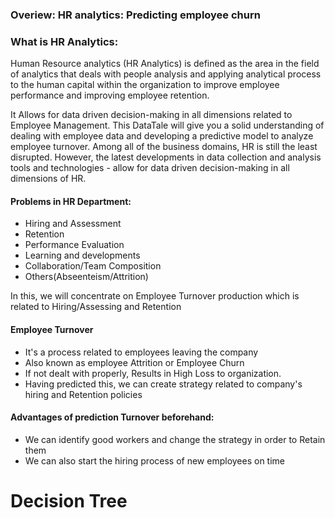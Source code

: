 ### Overiew: HR analytics: Predicting employee churn


### What is HR Analytics:
Human Resource analytics (HR Analytics) is defined as the area in the field of analytics that deals with people analysis and applying analytical process to the human capital within the organization to improve employee performance and improving employee retention.

It Allows for data driven decision-making in all dimensions related to Employee Management.
This DataTale will give you a solid understanding of dealing with employee data and developing a predictive model to analyze employee turnover.
Among all of the business domains, HR is still the least disrupted. However, the latest developments in data collection and analysis tools and technologies - allow for data driven decision-making in all dimensions of HR.

#### Problems in HR Department:
- Hiring and Assessment
- Retention
- Performance Evaluation
- Learning and developments
- Collaboration/Team Composition
- Others(Abseenteism/Attrition)

In this, we will concentrate on Employee Turnover production which is related to Hiring/Assessing and Retention
#### Employee Turnover
- It's a process related to employees leaving the company
- Also known as employee Attrition or Employee Churn
- If not dealt with properly, Results in High Loss to organization.
- Having predicted this, we can create strategy related to company's hiring and Retention policies

#### Advantages of prediction Turnover beforehand:
- We can identify good workers and change the strategy in order to Retain them
- We can also start the hiring process of new employees on time


# Decision Tree
